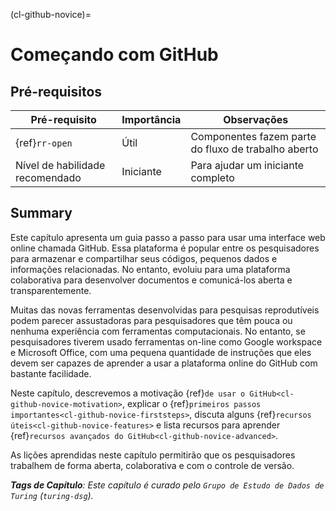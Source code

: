 (cl-github-novice)=
# Começando com GitHub

## Pré-requisitos

| Pré-requisito                   | Importância | Observações                                         |
| ------------------------------- | ----------- | --------------------------------------------------- |
| {ref}`rr-open`                  | Útil        | Componentes fazem parte do fluxo de trabalho aberto |
| Nível de habilidade recomendado | Iniciante   | Para ajudar um iniciante completo                   |

## Summary

Este capítulo apresenta um guia passo a passo para usar uma interface web online chamada GitHub. Essa plataforma é popular entre os pesquisadores para armazenar e compartilhar seus códigos, pequenos dados e informações relacionadas. No entanto, evoluiu para uma plataforma colaborativa para desenvolver documentos e comunicá-los aberta e transparentemente.

Muitas das novas ferramentas desenvolvidas para pesquisas reprodutíveis podem parecer assustadoras para pesquisadores que têm pouca ou nenhuma experiência com ferramentas computacionais. No entanto, se pesquisadores tiverem usado ferramentas on-line como Google workspace e Microsoft Office, com uma pequena quantidade de instruções que eles devem ser capazes de aprender a usar a plataforma online do GitHub com bastante facilidade.

Neste capítulo, descrevemos a motivação {ref}`de usar o GitHub<cl-github-novice-motivation>`, explicar o {ref}`primeiros passos importantes<cl-github-novice-firststeps>`, discuta alguns {ref}`recursos úteis<cl-github-novice-features>` e lista recursos para aprender {ref}`recursos avançados do GitHub<cl-github-novice-advanced>`.

As lições aprendidas neste capítulo permitirão que os pesquisadores trabalhem de forma aberta, colaborativa e com o controle de versão.

***Tags de Capítulo**: Este capítulo é curado pelo `Grupo de Estudo de Dados de Turing` (`turing-dsg`).*

